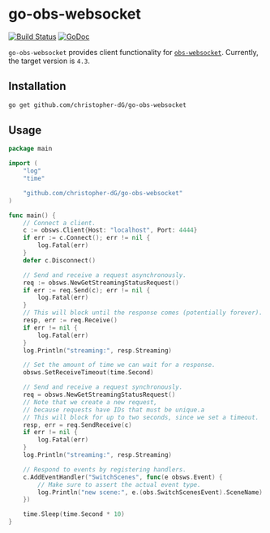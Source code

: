 # go-obs-websocket

[![Build Status](https://travis-ci.com/christopher-dG/go-obs-websocket.svg?branch=master)](https://travis-ci.com/christopher-dG/go-obs-websocket)
[![GoDoc](https://godoc.org/github.com/christopher-dG/go-obs-websocket?status.svg)](https://godoc.org/github.com/christopher-dG/go-obs-websocket)

`go-obs-websocket` provides client functionality for [`obs-websocket`](https://github.com/Palakis/obs-websocket).
Currently, the target version is `4.3`.

## Installation

```sh
go get github.com/christopher-dG/go-obs-websocket
```

## Usage

```go
package main

import (
	"log"
	"time"

	"github.com/christopher-dG/go-obs-websocket"
)

func main() {
	// Connect a client.
	c := obsws.Client{Host: "localhost", Port: 4444}
	if err := c.Connect(); err != nil {
		log.Fatal(err)
	}
	defer c.Disconnect()

	// Send and receive a request asynchronously.
	req := obsws.NewGetStreamingStatusRequest()
	if err := req.Send(c); err != nil {
		log.Fatal(err)
	}
	// This will block until the response comes (potentially forever).
	resp, err := req.Receive()
	if err != nil {
		log.Fatal(err)
	}
	log.Println("streaming:", resp.Streaming)

	// Set the amount of time we can wait for a response.
	obsws.SetReceiveTimeout(time.Second)

	// Send and receive a request synchronously.
	req = obsws.NewGetStreamingStatusRequest()
	// Note that we create a new request,
	// because requests have IDs that must be unique.a
	// This will block for up to two seconds, since we set a timeout.
	resp, err = req.SendReceive(c)
	if err != nil {
		log.Fatal(err)
	}
	log.Println("streaming:", resp.Streaming)

	// Respond to events by registering handlers.
	c.AddEventHandler("SwitchScenes", func(e obsws.Event) {
		// Make sure to assert the actual event type.
		log.Println("new scene:", e.(obs.SwitchScenesEvent).SceneName)
	})

	time.Sleep(time.Second * 10)
}
```
